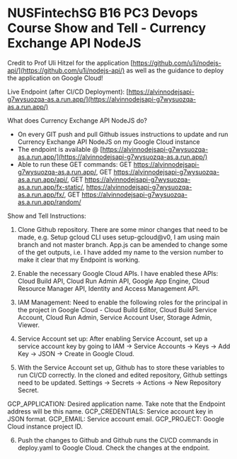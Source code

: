 # NUSFintechSG B16 PC3 Devops Course Show and Tell - Currency Exchange API NodeJS
Credit to Prof Uli Hitzel for the application [https://github.com/u1i/nodejs-api/](https://github.com/u1i/nodejs-api/) as well as the guidance to deploy the application on Google Cloud!

Live Endpoint (after CI/CD Deployment): [https://alvinnodejsapi-g7wysuozqa-as.a.run.app/](https://alvinnodejsapi-g7wysuozqa-as.a.run.app/)

What does Currency Exchange API NodeJS do?

* On every GIT push and pull Github issues instructions to update and run Currency Exchange API NodeJS on my Google Cloud instance
* The endpoint is available @ [https://alvinnodejsapi-g7wysuozqa-as.a.run.app/](https://alvinnodejsapi-g7wysuozqa-as.a.run.app/)
* Able to run these GET commands:  GET https://alvinnodejsapi-g7wysuozqa-as.a.run.app/, GET https://alvinnodejsapi-g7wysuozqa-as.a.run.app/api/, GET https://alvinnodejsapi-g7wysuozqa-as.a.run.app/fx-static/, https://alvinnodejsapi-g7wysuozqa-as.a.run.app/fx/, GET https://alvinnodejsapi-g7wysuozqa-as.a.run.app/random/

Show and Tell Instructions:

1. Clone Github repository. There are some minor changes that need to be made, e.g. Setup gcloud CLI uses setup-gcloud@v0, I am using main branch and not master branch. App.js can be amended to change some of the get outputs, i.e. I have added my name to the version number to make it clear that my Endpoint is working.

2. Enable the necessary Google Cloud APIs. I have enabled these APIs: Cloud Build API, Cloud Run Admin API, Google App Engine, Cloud Resource Manager API, Identity and Access Management API.

3. IAM Management: Need to enable the following roles for the principal in the project in Google Cloud - Cloud Build Editor, Cloud Build Service Account, Cloud Run Admin, Service Account User, Storage Admin, Viewer.

4. Service Account set up: After enabling Service Account, set up a service account key by going to IAM -> Service Accounts -> Keys -> Add Key -> JSON -> Create in Google Cloud.

5. With the Service Account set up, Github has to store these variables to run CI/CD correctly. In the cloned and edited repository, Github settings need to be updated. Settings -> Secrets -> Actions -> New Repository Secret.

GCP_APPLICATION: Desired application name. Take note that the Endpoint address will be this name.
GCP_CREDENTIALS: Service account key in JSON format.
GCP_EMAIL: Service account email.
GCP_PROJECT: Google Cloud instance project ID.

6. Push the changes to Github and Github runs the CI/CD commands in deploy.yaml to Google Cloud. Check the changes at the endpoint.